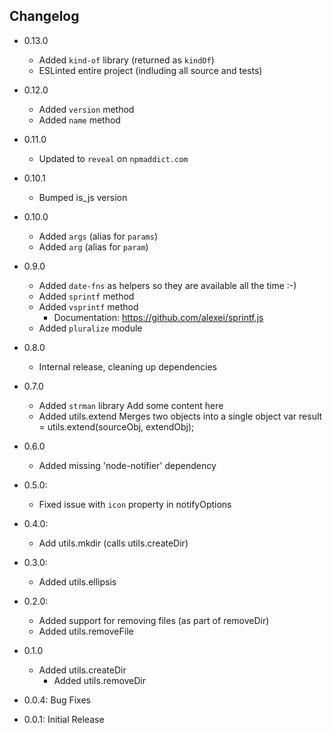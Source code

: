 ## Changelog

- 0.13.0
  - Added `kind-of` library (returned as `kindOf`)
  - ESLinted entire project (indluding all source and tests)

- 0.12.0
  - Added `version` method
  - Added `name` method

- 0.11.0
  - Updated to `reveal` on `npmaddict.com`

- 0.10.1
  - Bumped is_js version

- 0.10.0
  - Added `args` (alias for `params`)
  - Added `arg` (alias for `param`)

- 0.9.0
  - Added `date-fns` as helpers so they are available all the time :-)
  - Added `sprintf` method
  - Added `vsprintf` method
    - Documentation:  https://github.com/alexei/sprintf.js
  - Added `pluralize` module

- 0.8.0
  - Internal release, cleaning up dependencies

- 0.7.0
  - Added `strman` library
    Add some content here
  - Added utils.extend
    Merges two objects into a single object
    var result = utils.extend(sourceObj, extendObj);

- 0.6.0
  - Added missing 'node-notifier' dependency

- 0.5.0:
  - Fixed issue with `icon` property in notifyOptions

- 0.4.0:
  - Add utils.mkdir (calls utils.createDir)
- 0.3.0:
  - Added utils.ellipsis

- 0.2.0:
  - Added support for removing files (as part of removeDir)
  - Added utils.removeFile

- 0.1.0
  - Added utils.createDir
	- Added utils.removeDir

- 0.0.4: Bug Fixes
- 0.0.1: Initial Release
